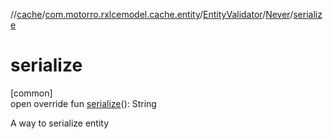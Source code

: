 //[cache](../../../../index.md)/[com.motorro.rxlcemodel.cache.entity](../../index.md)/[EntityValidator](../index.md)/[Never](index.md)/[serialize](serialize.md)

# serialize

[common]\
open override fun [serialize](serialize.md)(): String

A way to serialize entity
